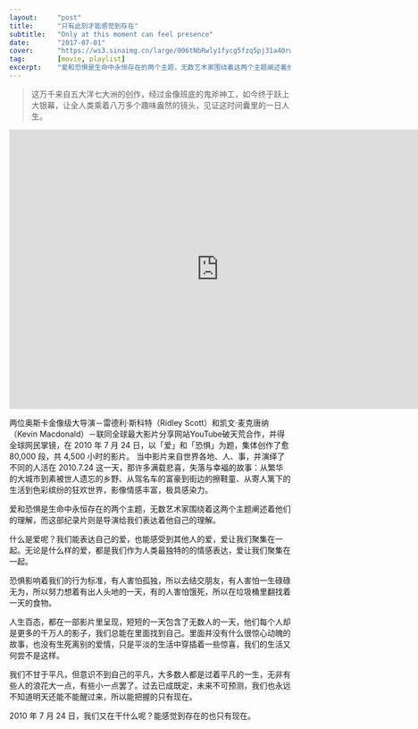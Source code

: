 ```yaml
---
layout:     "post"
title:      "只有此刻才能感觉到存在"
subtitle:   "Only at this moment can feel presence"
date:       "2017-07-01"
cover:      "https://ws3.sinaimg.cn/large/006tNbRwly1fycg5fzq5pj31a40rw76b.jpg"
tag:        [movie, playlist]
excerpt:    "爱和恐惧是生命中永恒存在的两个主题，无数艺术家围绕着这两个主题阐述着他们的理解，而这部纪录片则是导演给我们表达着他自己的理解。"
---
```


> 这万千来自五大洋七大洲的创作，经过金像班底的鬼斧神工，如今终于跃上大银幕，让全人类乘着八万多个趣味盎然的镜头，见证这时间囊里的一日人生。

<iframe width="750px" height="500px" src="https://www.youtube.com/embed/JaFVr_cJJIY" frameborder="0" allowfullscreen></iframe>

两位奥斯卡金像级大导演－雷德利·斯科特（Ridley Scott）和凯文·麦克唐纳（Kevin Macdonald）－联同全球最大影片分享网站YouTube破天荒合作，并得全球网民掌镜，在 2010 年 7 月 24 日，以「爱」和「恐惧」为题，集体创作了愈 80,000 段，共 4,500 小时的影片。
当中影片来自世界各地、人、事，并演绎了不同的人活在 2010.7.24 这一天，那许多满载悲喜，失落与幸褔的故事：从繁华的大城巿到素被世人遗忘的乡野、从驾名车的富豪到街边的擦鞋童、从寄人篱下的生活到色彩缤纷的狂欢世界，影像情感丰富，极具感染力。

爱和恐惧是生命中永恒存在的两个主题，无数艺术家围绕着这两个主题阐述着他们的理解，而这部纪录片则是导演给我们表达着他自己的理解。

什么是爱呢？我们能表达自己的爱，也能感受到其他人的爱，爱让我们聚集在一起。无论是什么样的爱，都是我们作为人类最独特的的情感表达，爱让我们聚集在一起。

恐惧影响着我们的行为标准，有人害怕孤独，所以去结交朋友，有人害怕一生碌碌无为，所以努力想着有出人头地的一天，有的人害怕饿死，所以在垃圾桶里翻找着一天的食物。

人生百态，都在一部影片里呈现，短短的一天包含了无数人的一天，他们每个人却是更多的千万人的影子，我们总能在里面找到自己。里面并没有什么很惊心动魄的故事，也没有生死离别的爱情，只是平淡的生活中穿插着一些惊喜，我们的生活又何尝不是这样。

我们不甘于平凡，但意识不到自己的平凡，大多数人都是过着平凡的一生，无非有些人的浪花大一点，有些小一点罢了。过去已成既定，未来不可预测，我们也永远不知道明天还能不能醒过来，所以能把握的只有现在。

2010 年 7 月 24 日，我们又在干什么呢？能感觉到存在的也只有现在。
